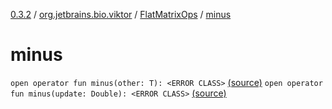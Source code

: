 [0.3.2](../../index.md) / [org.jetbrains.bio.viktor](../index.md) / [FlatMatrixOps](index.md) / [minus](.)

# minus

`open operator fun minus(other: T): <ERROR CLASS>` [(source)](https://github.com/JetBrains-Research/viktor/blob/0.3.2/src/main/kotlin/org/jetbrains/bio/viktor/StridedMatrix.kt#L144)
`open operator fun minus(update: Double): <ERROR CLASS>` [(source)](https://github.com/JetBrains-Research/viktor/blob/0.3.2/src/main/kotlin/org/jetbrains/bio/viktor/StridedMatrix.kt#L151)